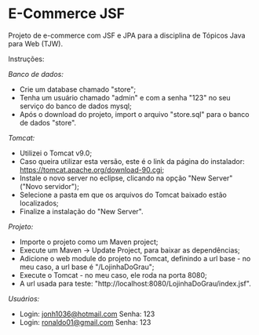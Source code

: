 # E-Commerce JSF
Projeto de e-commerce com JSF e JPA para a disciplina de Tópicos Java para Web (TJW).

Instruções:

*Banco de dados:*
- Crie um database chamado "store";
- Tenha um usuário chamado "admin" e com a senha "123" no seu serviço do banco de dados mysql;
- Após o download do projeto, import o arquivo "store.sql" para o banco de dados "store".

*Tomcat:*
- Utilizei o Tomcat v9.0;
- Caso queira utilizar esta versão, este é o link da página do instalador: https://tomcat.apache.org/download-90.cgi;
- Instale o novo server no eclipse, clicando na opção "New Server" ("Novo servidor");
- Selecione a pasta em que os arquivos do Tomcat baixado estão localizados;
- Finalize a instalação do "New Server".

*Projeto:*
- Importe o projeto como um Maven project;
- Execute um Maven -> Update Project, para baixar as dependências;
- Adicione o web module do projeto no Tomcat, definindo a url base - no meu caso, a url base é "/LojinhaDoGrau";
- Execute o Tomcat - no meu caso, ele roda na porta 8080;
- A url usada para teste: "http://localhost:8080/LojinhaDoGrau/index.jsf".

*Usuários:*
- Login: jonh1036@hotmail.com     Senha: 123
- Login: ronaldo01@gmail.com      Senha: 123
